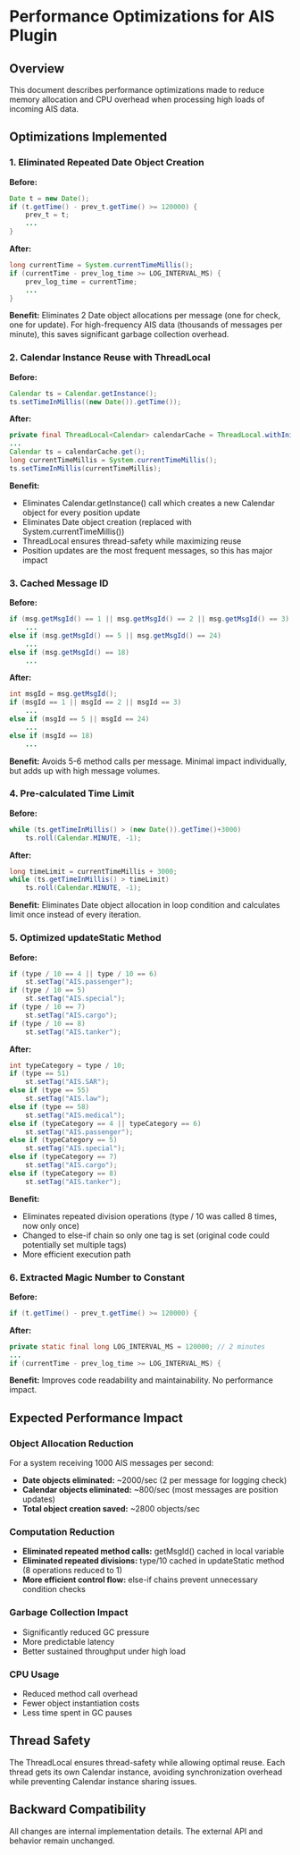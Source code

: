# Performance Optimizations for AIS Plugin

## Overview
This document describes performance optimizations made to reduce memory allocation and CPU overhead when processing high loads of incoming AIS data.

## Optimizations Implemented

### 1. Eliminated Repeated Date Object Creation
**Before:** 
```java
Date t = new Date();
if (t.getTime() - prev_t.getTime() >= 120000) {
    prev_t = t;
    ...
}
```

**After:**
```java
long currentTime = System.currentTimeMillis();
if (currentTime - prev_log_time >= LOG_INTERVAL_MS) {
    prev_log_time = currentTime;
    ...
}
```

**Benefit:** Eliminates 2 Date object allocations per message (one for check, one for update). For high-frequency AIS data (thousands of messages per minute), this saves significant garbage collection overhead.

### 2. Calendar Instance Reuse with ThreadLocal
**Before:**
```java
Calendar ts = Calendar.getInstance();
ts.setTimeInMillis((new Date()).getTime());
```

**After:**
```java
private final ThreadLocal<Calendar> calendarCache = ThreadLocal.withInitial(Calendar::getInstance);
...
Calendar ts = calendarCache.get();
long currentTimeMillis = System.currentTimeMillis();
ts.setTimeInMillis(currentTimeMillis);
```

**Benefit:** 
- Eliminates Calendar.getInstance() call which creates a new Calendar object for every position update
- Eliminates Date object creation (replaced with System.currentTimeMillis())
- ThreadLocal ensures thread-safety while maximizing reuse
- Position updates are the most frequent messages, so this has major impact

### 3. Cached Message ID
**Before:**
```java
if (msg.getMsgId() == 1 || msg.getMsgId() == 2 || msg.getMsgId() == 3)
    ...
else if (msg.getMsgId() == 5 || msg.getMsgId() == 24)
    ...
else if (msg.getMsgId() == 18)
    ...
```

**After:**
```java
int msgId = msg.getMsgId();
if (msgId == 1 || msgId == 2 || msgId == 3)
    ...
else if (msgId == 5 || msgId == 24)
    ...
else if (msgId == 18)
    ...
```

**Benefit:** Avoids 5-6 method calls per message. Minimal impact individually, but adds up with high message volumes.

### 4. Pre-calculated Time Limit
**Before:**
```java
while (ts.getTimeInMillis() > (new Date()).getTime()+3000)
    ts.roll(Calendar.MINUTE, -1);
```

**After:**
```java
long timeLimit = currentTimeMillis + 3000;
while (ts.getTimeInMillis() > timeLimit)
    ts.roll(Calendar.MINUTE, -1);
```

**Benefit:** Eliminates Date object allocation in loop condition and calculates limit once instead of every iteration.

### 5. Optimized updateStatic Method
**Before:**
```java
if (type / 10 == 4 || type / 10 == 6)
    st.setTag("AIS.passenger");
if (type / 10 == 5)
    st.setTag("AIS.special");
if (type / 10 == 7)
    st.setTag("AIS.cargo");
if (type / 10 == 8)
    st.setTag("AIS.tanker");
```

**After:**
```java
int typeCategory = type / 10;
if (type == 51)
    st.setTag("AIS.SAR");
else if (type == 55)
    st.setTag("AIS.law");
else if (type == 58)
    st.setTag("AIS.medical");
else if (typeCategory == 4 || typeCategory == 6)
    st.setTag("AIS.passenger");
else if (typeCategory == 5)
    st.setTag("AIS.special");
else if (typeCategory == 7)
    st.setTag("AIS.cargo");
else if (typeCategory == 8)
    st.setTag("AIS.tanker");
```

**Benefit:** 
- Eliminates repeated division operations (type / 10 was called 8 times, now only once)
- Changed to else-if chain so only one tag is set (original code could potentially set multiple tags)
- More efficient execution path

### 6. Extracted Magic Number to Constant
**Before:**
```java
if (t.getTime() - prev_t.getTime() >= 120000) {
```

**After:**
```java
private static final long LOG_INTERVAL_MS = 120000; // 2 minutes
...
if (currentTime - prev_log_time >= LOG_INTERVAL_MS) {
```

**Benefit:** Improves code readability and maintainability. No performance impact.

## Expected Performance Impact

### Object Allocation Reduction
For a system receiving 1000 AIS messages per second:
- **Date objects eliminated:** ~2000/sec (2 per message for logging check)
- **Calendar objects eliminated:** ~800/sec (most messages are position updates)
- **Total object creation saved:** ~2800 objects/sec

### Computation Reduction
- **Eliminated repeated method calls:** getMsgId() cached in local variable
- **Eliminated repeated divisions:** type/10 cached in updateStatic method (8 operations reduced to 1)
- **More efficient control flow:** else-if chains prevent unnecessary condition checks

### Garbage Collection Impact
- Significantly reduced GC pressure
- More predictable latency 
- Better sustained throughput under high load

### CPU Usage
- Reduced method call overhead
- Fewer object instantiation costs
- Less time spent in GC pauses

## Thread Safety
The ThreadLocal<Calendar> ensures thread-safety while allowing optimal reuse. Each thread gets its own Calendar instance, avoiding synchronization overhead while preventing Calendar instance sharing issues.

## Backward Compatibility
All changes are internal implementation details. The external API and behavior remain unchanged.
